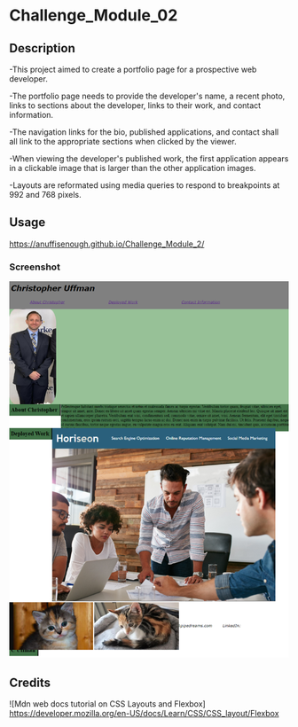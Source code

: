 # Challenge_Module_02

## Description

-This project aimed to create a portfolio page for a prospective web developer.

-The portfolio page needs to provide the developer's name, a recent photo, links to sections about the developer, links to their work, and contact information.

-The navigation links for the bio, published applications, and contact shall all link to the appropriate sections when clicked by the viewer.

-When viewing the developer's published work, the first application appears in a clickable image that is larger than the other application images.

-Layouts are reformated using media queries to respond to breakpoints at 992 and 768 pixels.

## Usage

https://anuffisenough.github.io/Challenge_Module_2/

### Screenshot 

![screenshot of module 2 challenge](Assets/images/screenshot.png)

## Credits

![Mdn web docs tutorial on CSS Layouts and Flexbox] https://developer.mozilla.org/en-US/docs/Learn/CSS/CSS_layout/Flexbox


